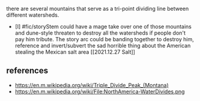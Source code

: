 there are several mountains that serve as a tri-point dividing line between different watersheds. 

- [I] #fic/storyStem could have a mage take over one of those mountains and dune-style threaten to destroy all the watersheds if people don't pay him tribute. The story arc could be banding together to destroy him, reference and invert/subvert the sad horrible thing about the American stealing the Mexican salt area [[2021.12.27 Salt]]

## references

- https://en.m.wikipedia.org/wiki/Triple_Divide_Peak_(Montana)
- https://en.m.wikipedia.org/wiki/File:NorthAmerica-WaterDivides.png